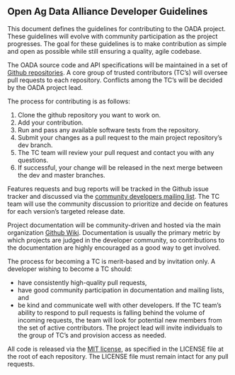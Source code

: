 ## Open Ag Data Alliance Developer Guidelines

This document defines the guidelines for contributing to the OADA project.
These guidelines will evolve with community participation as the project
progresses.  The goal for these guidelines is to make contribution as simple and
open as possible while still ensuring a quality, agile codebase.

The OADA source code and API specifications will be maintained in a set of
[Github repositories][oada-github].  A core group of trusted contributors (TC’s)
will oversee pull requests to each repository.  Conflicts among the TC’s will be
decided by the OADA project lead.

The process for contributing is as follows:

1. Clone the github repository you want to work on.
2. Add your contribution.
3. Run and pass any available software tests from the repository.
4. Submit your changes as a pull request to the main project repository’s dev
   branch.
5. The TC team will review your pull request and contact you with any questions.
6. If successful, your change will be released in the next merge between the dev
   and master branches.

Features requests and bug reports will be tracked in the Github issue tracker
and discussed via the [community developers mailing list][oada-dev-list].  The
TC team will use the community discussion to prioritize and decide on features
for each version’s targeted release date.

Project documentation will be community-driven and hosted via the main
organization [Github Wiki][oada-wiki].  Documentation is usually the primary
metric by which projects are judged in the developer community, so contributions
to the documentation are highly encouraged as a good way to get involved.

The process for becoming a TC is merit-based and by invitation only.  A
developer wishing to become a TC should:
  - have consistently high-quality pull requests,
  - have good community participation in documentation and mailing lists, and
  - be kind and communicate well with other developers.
If the TC team’s ability to respond to pull requests is falling behind the
volume of incoming requests, the team will look for potential new members from
the set of active contributors.  The project lead will invite individuals to the
group of TC’s and provision access as needed.

All code is released via the [MIT license][mit-license], as specified in the
LICENSE file at the root of each repository.  The LICENSE file must remain
intact for any pull requests.

[oada-github]: https://github.com/OADA
[oada-dev-list]: https://groups.google.com/forum/?#!forum/oada-dev
[oada-wiki]: https://github.com/OADA/oada-wiki/wiki
[mit-license]: http://opensource.org/licenses/MIT

